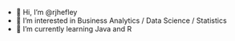 - 👋 Hi, I’m @rjhefley
- 👀 I’m interested in Business Analytics / Data Science / Statistics
- 🌱 I’m currently learning Java and R

<!---
rjhefley/rjhefley is a ✨ special ✨ repository because its `README.md` (this file) appears on your GitHub profile.
You can click the Preview link to take a look at your changes.
--->
